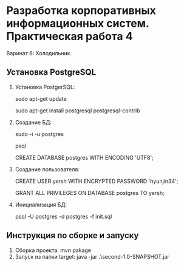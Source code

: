 # Разработка корпоративных информационных систем. Практическая работа 4
Варинат 6: Холодильник.

## Установка PostgreSQL
1. Установка PostgerSQL:


   sudo apt-get update


   sudo apt-get install postgresql postgresql-contrib

3. Создание БД:


   sudo -i -u postgres


   psql


   CREATE DATABASE postgres WITH ENCODING 'UTF8';

5. Создание пользователя:


   CREATE USER yersh WITH ENCRYPTED PASSWORD 'hyunjin34';


   GRANT ALL PRIVILEGES ON DATABASE postgres TO yersh;

7. Инициализация БД:


   psql -U postgres -d postgres -f init.sql

## Инструкция по сборке и запуску
1. Сборка проекта: mvn pakage
2. Запуск из папки target: java -jar .\second-1.0-SNAPSHOT.jar

